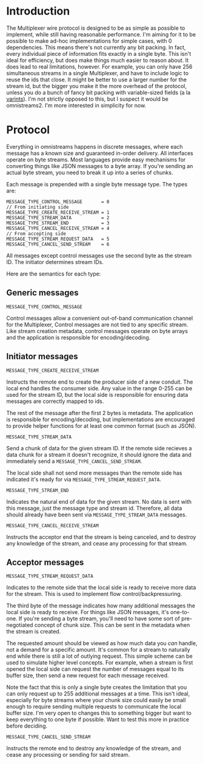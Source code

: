 # Introduction

The Multiplexer wire protocol is designed to be as simple as possible to implement, while
still having reasonable performance. I'm aiming for it to be possible to
make ad-hoc implementations for simple cases, with 0 dependencies.
This means there's not currently any bit packing. In fact, every individual
piece of information fits exactly in a single byte. This isn't ideal for
efficiency, but does make things much easier to reason about. It does lead to
real limitations, however. For example, you can only have 256 simultaneous
streams in a single Multiplexer, and have to include logic to reuse the ids that close.
It might be better to use a larger number for the stream id, but the bigger you make it
the more overhead of the protocol, unless you do a bunch of fancy bit packing with
variable-sized fields (a la
[varints](https://developers.google.com/protocol-buffers/docs/encoding)).
I'm not strictly opposed to this, but I suspect it would
be omnistreams2. I'm more interested in simplicity for now.


# Protocol 

Everything in omnistreams happens in discrete messages, where each message has
a known size and guaranteed in-order delivery. All interfaces operate on
byte streams. Most languages provide easy mechanisms for converting things
like JSON messages to a byte array. If you're sending an actual byte stream,
you need to break it up into a series of chunks.

Each message is prepended with a single byte message type. The types are:


```
MESSAGE_TYPE_CONTROL_MESSAGE       = 0
// From initiating side
MESSAGE_TYPE_CREATE_RECEIVE_STREAM = 1
MESSAGE_TYPE_STREAM_DATA           = 2
MESSAGE_TYPE_STREAM_END            = 3
MESSAGE_TYPE_CANCEL_RECEIVE_STREAM = 4
// From accepting side
MESSAGE_TYPE_STREAM_REQUEST_DATA   = 5
MESSAGE_TYPE_CANCEL_SEND_STREAM    = 6
```

All messages except control messages use the second byte as the stream ID.
The initiator determines stream IDs.

Here are the semantics for each type:

## Generic messages

```
MESSAGE_TYPE_CONTROL_MESSAGE
```

Control messages allow a convenient out-of-band communication channel for
the Multiplexer, Control messages are not tied to any specific stream.
Like stream creation metadata, control messages operate on byte arrays and
the application is responsible for encoding/decoding.

## Initiator messages

```
MESSAGE_TYPE_CREATE_RECEIVE_STREAM 
```

Instructs the remote end to create the producer side of a new conduit. The
local end handles the consumer side. Any value in the range 0-255 can be used
for the stream ID, but the local side is responsible for ensuring data messages
are correctly mapped to ids.

The rest of the message after the first 2 bytes is metadata. The application is
responsible for encoding/decoding, but implementations are encouraged to
provide helper functions for at least one common format (such as JSON).

```
MESSAGE_TYPE_STREAM_DATA
```

Send a chunk of data for the given stream ID. If the remote side recieves
a data chunk for a stream it doesn't recognize, it should ignore the data
and immediately send a `MESSAGE_TYPE_CANCEL_SEND_STREAM`.

The local side shall not send more messages than the remote side has indicated
it's ready for via `MESSAGE_TYPE_STREAM_REQUEST_DATA`.

```
MESSAGE_TYPE_STREAM_END
```

Indicates the natural end of data for the given stream. No data is sent with
this message, just the message type and stream id. Therefore, all data should
already have been sent via `MESSAGE_TYPE_STREAM_DATA` messages.

```
MESSAGE_TYPE_CANCEL_RECEIVE_STREAM
```

Instructs the acceptor end that the stream is being canceled, and to destroy
any knowledge of the stream, and cease any processing for that stream.


## Acceptor messages

```
MESSAGE_TYPE_STREAM_REQUEST_DATA
```

Indicates to the remote side that the local side is ready to receive more
data for the stream. This is used to implement flow control/backpressuring.

The third byte of the message indicates how many additional messages the local
side is ready to receive. For things like JSON messages, it's one-to-one. If
you're sending a byte stream, you'll need to have some sort of pre-negotiated
concept of chunk size. This can be sent in the metadata when the stream is
created.

The requested amount should be viewed as how much data you
*can* handle, not a demand for a specific amount. It's common for a stream
to naturally end while there is still a lot of outlying request. This simple
scheme can be used to simulate higher level concepts. For example, when a
stream is first opened the local side can request the number of messages equal
to its buffer size, then send a new request for each message received.

Note the fact that this is only a single byte creates the limitation that you
can only request up to 255 additional messages at a time. This isn't ideal,
especially for byte streams where your chunk size could easily be small enough
to require sending multiple requests to communicate the local buffer size. I'm
very open to changes this to something bigger but want to keep everything to
one byte if possible. Want to test this more in practice before deciding.

```
MESSAGE_TYPE_CANCEL_SEND_STREAM
```

Instructs the remote end to destroy any knowledge of the stream, and cease
any processing or sending for said stream.
